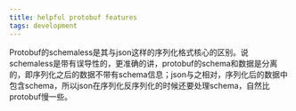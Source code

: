 ```yaml
---
title: helpful protobuf features
tags: development
---
```


Protobuf的schemaless是其与json这样的序列化格式核心的区别。说schemaless是带有误导性的，更准确的讲，protobuf的schema和数据是分离的，即序列化之后的数据不带有schema信息；json与之相对，序列化后的数据中包含schema，所以json在序列化反序列化的时候还要处理schema，自然比protobuf慢一些。
